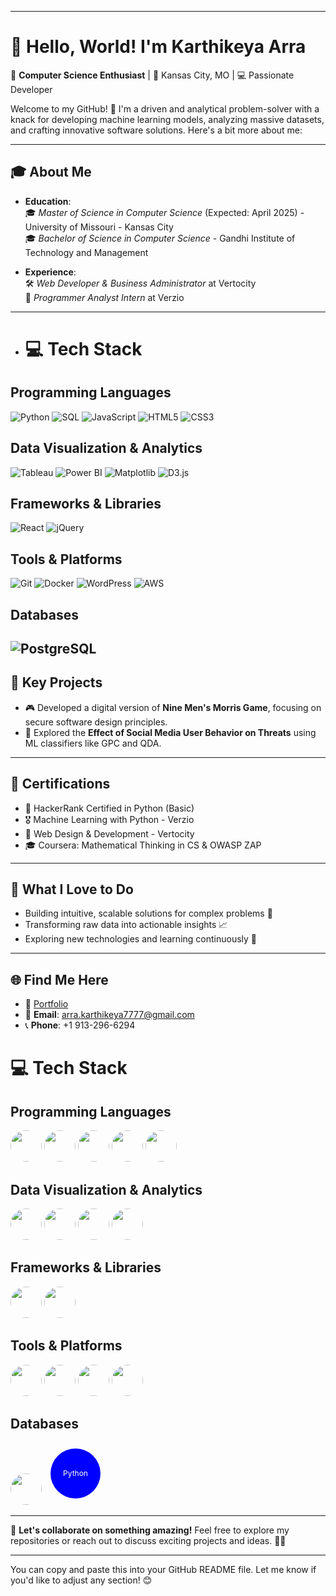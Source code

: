 
---

# 👋 Hello, World! I'm **Karthikeya Arra**  

🌟 **Computer Science Enthusiast** | 📍 Kansas City, MO | 💻 Passionate Developer  

Welcome to my GitHub! 🚀 I'm a driven and analytical problem-solver with a knack for developing machine learning models, analyzing massive datasets, and crafting innovative software solutions. Here's a bit more about me:  

---

## 🎓 **About Me**
- **Education**:  
  🎓 *Master of Science in Computer Science* (Expected: April 2025) - University of Missouri - Kansas City  
  🎓 *Bachelor of Science in Computer Science* - Gandhi Institute of Technology and Management  

- **Experience**:  
  🛠️ *Web Developer & Business Administrator* at Vertocity  
  🔧 *Programmer Analyst Intern* at Verzio  

---
- # 💻 Tech Stack

## Programming Languages
![Python](https://img.shields.io/badge/Python-3776AB?style=for-the-badge&logo=python&logoColor=white)
![SQL](https://img.shields.io/badge/SQL-4479A1?style=for-the-badge&logo=postgresql&logoColor=white)
![JavaScript](https://img.shields.io/badge/JavaScript-F7DF1E?style=for-the-badge&logo=javascript&logoColor=black)
![HTML5](https://img.shields.io/badge/HTML5-E34F26?style=for-the-badge&logo=html5&logoColor=white)
![CSS3](https://img.shields.io/badge/CSS3-1572B6?style=for-the-badge&logo=css3&logoColor=white)

## Data Visualization & Analytics
![Tableau](https://img.shields.io/badge/Tableau-E97627?style=for-the-badge&logo=tableau&logoColor=white)
![Power BI](https://img.shields.io/badge/Power%20BI-F2C811?style=for-the-badge&logo=powerbi&logoColor=black)
![Matplotlib](https://img.shields.io/badge/Matplotlib-007ACC?style=for-the-badge&logo=python&logoColor=white)
![D3.js](https://img.shields.io/badge/D3.js-F9A03C?style=for-the-badge&logo=d3.js&logoColor=white)

## Frameworks & Libraries
![React](https://img.shields.io/badge/React-61DAFB?style=for-the-badge&logo=react&logoColor=black)
![jQuery](https://img.shields.io/badge/jQuery-0769AD?style=for-the-badge&logo=jquery&logoColor=white)

## Tools & Platforms
![Git](https://img.shields.io/badge/Git-F05032?style=for-the-badge&logo=git&logoColor=white)
![Docker](https://img.shields.io/badge/Docker-2496ED?style=for-the-badge&logo=docker&logoColor=white)
![WordPress](https://img.shields.io/badge/WordPress-21759B?style=for-the-badge&logo=wordpress&logoColor=white)
![AWS](https://img.shields.io/badge/AWS-232F3E?style=for-the-badge&logo=amazon-aws&logoColor=white)

## Databases
![PostgreSQL](https://img.shields.io/badge/PostgreSQL-336791?style=for-the-badge&logo=postgresql&logoColor=white)
---

## 🌟 **Key Projects**
- 🎮 Developed a digital version of **Nine Men's Morris Game**, focusing on secure software design principles.  
- 🤖 Explored the **Effect of Social Media User Behavior on Threats** using ML classifiers like GPC and QDA.  

---

## 🎯 **Certifications**
- 🏅 HackerRank Certified in Python (Basic)  
- 🎖️ Machine Learning with Python - Verzio  
- 📜 Web Design & Development - Vertocity  
- 🎓 Coursera: Mathematical Thinking in CS & OWASP ZAP  

---

## 🚀 **What I Love to Do**
- Building intuitive, scalable solutions for complex problems 🧠  
- Transforming raw data into actionable insights 📈  
- Exploring new technologies and learning continuously 🌱  

---

## 🌐 **Find Me Here**
- 💼 [Portfolio](https://arrakarthikeya.netlify.app/)  
- 📧 **Email**: arra.karthikeya7777@gmail.com  
- 📞 **Phone**: +1 913-296-6294

# 💻 Tech Stack

## Programming Languages
<img src="https://img.shields.io/badge/Python-3776AB?style=for-the-badge&logo=python&logoColor=white" height="50" width="50" style="border-radius: 50%;">
<img src="https://img.shields.io/badge/JavaScript-F7DF1E?style=for-the-badge&logo=javascript&logoColor=black" height="50" width="50" style="border-radius: 50%;">
<img src="https://img.shields.io/badge/HTML5-E34F26?style=for-the-badge&logo=html5&logoColor=white" height="50" width="50" style="border-radius: 50%;">
<img src="https://img.shields.io/badge/CSS3-1572B6?style=for-the-badge&logo=css3&logoColor=white" height="50" width="50" style="border-radius: 50%;">
<img src="https://img.shields.io/badge/SQL-4479A1?style=for-the-badge&logo=postgresql&logoColor=white" height="50" width="50" style="border-radius: 50%;">

## Data Visualization & Analytics
<img src="https://img.shields.io/badge/Tableau-E97627?style=for-the-badge&logo=tableau&logoColor=white" height="50" width="50" style="border-radius: 50%;">
<img src="https://img.shields.io/badge/Power%20BI-F2C811?style=for-the-badge&logo=powerbi&logoColor=black" height="50" width="50" style="border-radius: 50%;">
<img src="https://img.shields.io/badge/Matplotlib-007ACC?style=for-the-badge&logo=python&logoColor=white" height="50" width="50" style="border-radius: 50%;">
<img src="https://img.shields.io/badge/D3.js-F9A03C?style=for-the-badge&logo=d3.js&logoColor=white" height="50" width="50" style="border-radius: 50%;">

## Frameworks & Libraries
<img src="https://img.shields.io/badge/React-61DAFB?style=for-the-badge&logo=react&logoColor=black" height="50" width="50" style="border-radius: 50%;">
<img src="https://img.shields.io/badge/jQuery-0769AD?style=for-the-badge&logo=jquery&logoColor=white" height="50" width="50" style="border-radius: 50%;">

## Tools & Platforms
<img src="https://img.shields.io/badge/Git-F05032?style=for-the-badge&logo=git&logoColor=white" height="50" width="50" style="border-radius: 50%;">
<img src="https://img.shields.io/badge/Docker-2496ED?style=for-the-badge&logo=docker&logoColor=white" height="50" width="50" style="border-radius: 50%;">
<img src="https://img.shields.io/badge/WordPress-21759B?style=for-the-badge&logo=wordpress&logoColor=white" height="50" width="50" style="border-radius: 50%;">
<img src="https://img.shields.io/badge/AWS-232F3E?style=for-the-badge&logo=amazon-aws&logoColor=white" height="50" width="50" style="border-radius: 50%;">

## Databases
<img src="https://img.shields.io/badge/PostgreSQL-336791?style=for-the-badge&logo=postgresql&logoColor=white" height="50" width="50" style="border-radius: 50%;">

<svg height="100" width="100">
  <circle cx="50" cy="50" r="40" fill="blue" />
  <text x="50%" y="50%" text-anchor="middle" fill="white" font-size="12px" dy=".3em">Python</text>
</svg>

---

🔗 **Let's collaborate on something amazing!** Feel free to explore my repositories or reach out to discuss exciting projects and ideas. 🚀✨  

---

You can copy and paste this into your GitHub README file. Let me know if you'd like to adjust any section! 😊

<!---
arrakarthikeya/arrakarthikeya is a ✨ special ✨ repository because its `README.md` (this file) appears on your GitHub profile.
You can click the Preview link to take a look at your changes.
--->
